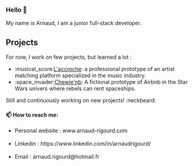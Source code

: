 ### Hello 👋

My name is Arnaud, I am a junior full-stack developer.

<h2>Projects</h2>
For now, I work on few projects, but learned a lot :
<br />
<ul>
  <li>:musical_score:<a href="www.laccroche.me" target="_blank">L'accroche</a>: a professional prototype of an artist matching platform specialized in the music industry.</li>
  <li>:space_invader:<a href="#" target="_blank">Chewie'nb</a>: A fictional prototype of Airbnb in the Star Wars univers where rebels can rent spaceships.</li>
</ul>

Still and continuously working on new projects! :neckbeard:


<h4>📫 How to reach me:</h4>
<ul>
<li>Personal website : www.arnaud-rigourd.com </li> <br />
<li>Linkedin : https://www.linkedin.com/in/arnaudrigourd/ </li> <br />
<li>Email : arnaud.rigourd@hotmail.fr</li>
</ul>
